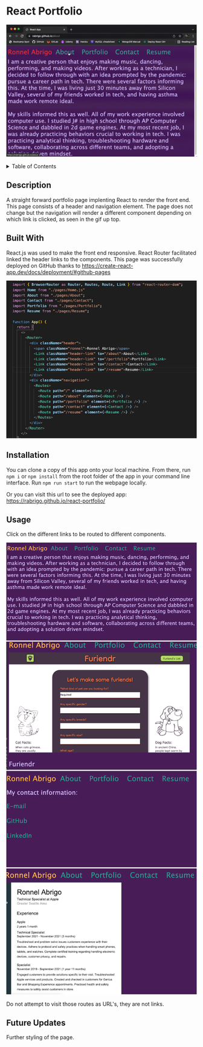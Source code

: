 # React Portfolio

![screenshot of my react porfolio](./src/screenshots/portfolio-gif.gif)

<details>
<summary>Table of Contents</summary>
  <ol>
    <li><a href="#description">Description</a></li>
    <li><a href="#built-with">Built With</a></li>
    <li><a href="#installation">Installation</a></li>
    <li><a href="#usage">Usage</a></li>
    <li><a href="#future-updates">Future Updates</a></li>
  </ol>
</details>

## Description
A straight forward portfolio page implenting React to render the front end. This page consists of a header and navigation element. The page does not change but the navigation will render a different component depending on which link is clicked, as seen in the gif up top. 

## Built With
React.js was used to make the front end responsive. React Router facilitated linked the header links to the components. This page was successfully deployed on GitHub thanks to https://create-react-app.dev/docs/deployment/#github-pages

![screenshot of react router being used in my code](./src/screenshots/readme-code.png)

## Installation
You can clone a copy of this app onto your local machine. From there, run `npm i` or `npm install` from the root folder of the app in your command line interface. Run `npm run start` to run the webpage locally.

Or you can visit this url to see the deployed app: https://rabrigo.github.io/react-portfolio/

## Usage
Click on the different links to be routed to different components. 

![about me page](./src/screenshots/readme1.png)
![portfolio page](./src/screenshots/readme2.png)
![contact page](./src/screenshots/readme3.png)
![resume page](./src/screenshots/readme4.png)

Do not attempt to visit those routes as URL's, they are not links.

## Future Updates
Further styling of the page.